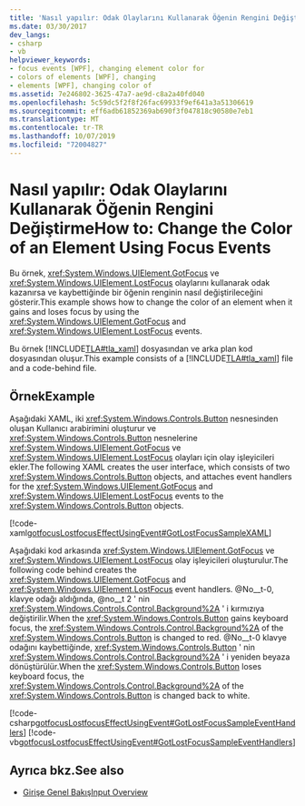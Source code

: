 ```yaml
---
title: 'Nasıl yapılır: Odak Olaylarını Kullanarak Öğenin Rengini Değiştirme'
ms.date: 03/30/2017
dev_langs:
- csharp
- vb
helpviewer_keywords:
- focus events [WPF], changing element color for
- colors of elements [WPF], changing
- elements [WPF], changing color of
ms.assetid: 7e246802-3625-47a7-ae9d-c8a2a40fd040
ms.openlocfilehash: 5c59dc5f2f8f26fac69933f9ef641a3a51306619
ms.sourcegitcommit: eff6adb61852369ab690f3f047818c90580e7eb1
ms.translationtype: MT
ms.contentlocale: tr-TR
ms.lasthandoff: 10/07/2019
ms.locfileid: "72004827"
---
```

# <a name="how-to-change-the-color-of-an-element-using-focus-events"></a><span data-ttu-id="e3919-102">Nasıl yapılır: Odak Olaylarını Kullanarak Öğenin Rengini Değiştirme</span><span class="sxs-lookup"><span data-stu-id="e3919-102">How to: Change the Color of an Element Using Focus Events</span></span>
<span data-ttu-id="e3919-103">Bu örnek, <xref:System.Windows.UIElement.GotFocus> ve <xref:System.Windows.UIElement.LostFocus> olaylarını kullanarak odak kazanırsa ve kaybettiğinde bir öğenin renginin nasıl değiştirileceğini gösterir.</span><span class="sxs-lookup"><span data-stu-id="e3919-103">This example shows how to change the color of an element when it gains and loses focus by using the <xref:System.Windows.UIElement.GotFocus> and <xref:System.Windows.UIElement.LostFocus> events.</span></span>  
  
 <span data-ttu-id="e3919-104">Bu örnek [!INCLUDE[TLA#tla_xaml](../../../../includes/tlasharptla-xaml-md.md)] dosyasından ve arka plan kod dosyasından oluşur.</span><span class="sxs-lookup"><span data-stu-id="e3919-104">This example consists of a [!INCLUDE[TLA#tla_xaml](../../../../includes/tlasharptla-xaml-md.md)] file and a code-behind file.</span></span>  
  
## <a name="example"></a><span data-ttu-id="e3919-105">Örnek</span><span class="sxs-lookup"><span data-stu-id="e3919-105">Example</span></span>  
 <span data-ttu-id="e3919-106">Aşağıdaki XAML, iki <xref:System.Windows.Controls.Button> nesnesinden oluşan Kullanıcı arabirimini oluşturur ve <xref:System.Windows.Controls.Button> nesnelerine <xref:System.Windows.UIElement.GotFocus> ve <xref:System.Windows.UIElement.LostFocus> olayları için olay işleyicileri ekler.</span><span class="sxs-lookup"><span data-stu-id="e3919-106">The following XAML creates the user interface, which consists of two <xref:System.Windows.Controls.Button> objects, and attaches event handlers for the <xref:System.Windows.UIElement.GotFocus> and <xref:System.Windows.UIElement.LostFocus> events to the <xref:System.Windows.Controls.Button> objects.</span></span>  
  
 [!code-xaml[gotfocusLostfocusEffectUsingEvent#GotLostFocusSampleXAML](~/samples/snippets/csharp/VS_Snippets_Wpf/gotfocusLostfocusEffectUsingEvent/CSharp/Window1.xaml#gotlostfocussamplexaml)]  
  
 <span data-ttu-id="e3919-107">Aşağıdaki kod arkasında <xref:System.Windows.UIElement.GotFocus> ve <xref:System.Windows.UIElement.LostFocus> olay işleyicileri oluşturulur.</span><span class="sxs-lookup"><span data-stu-id="e3919-107">The following code behind creates the <xref:System.Windows.UIElement.GotFocus> and <xref:System.Windows.UIElement.LostFocus> event handlers.</span></span>  <span data-ttu-id="e3919-108">@No__t-0, klavye odağı aldığında, @no__t 2 ' nin <xref:System.Windows.Controls.Control.Background%2A> ' i kırmızıya değiştirilir.</span><span class="sxs-lookup"><span data-stu-id="e3919-108">When the <xref:System.Windows.Controls.Button> gains keyboard focus, the <xref:System.Windows.Controls.Control.Background%2A> of the <xref:System.Windows.Controls.Button> is changed to red.</span></span>  <span data-ttu-id="e3919-109">@No__t-0 klavye odağını kaybettiğinde, <xref:System.Windows.Controls.Button> ' nin <xref:System.Windows.Controls.Control.Background%2A> ' i yeniden beyaza dönüştürülür.</span><span class="sxs-lookup"><span data-stu-id="e3919-109">When the <xref:System.Windows.Controls.Button> loses keyboard focus, the <xref:System.Windows.Controls.Control.Background%2A> of the <xref:System.Windows.Controls.Button> is changed back to white.</span></span>  
  
 [!code-csharp[gotfocusLostfocusEffectUsingEvent#GotLostFocusSampleEventHandlers](~/samples/snippets/csharp/VS_Snippets_Wpf/gotfocusLostfocusEffectUsingEvent/CSharp/Window1.xaml.cs#gotlostfocussampleeventhandlers)]
 [!code-vb[gotfocusLostfocusEffectUsingEvent#GotLostFocusSampleEventHandlers](~/samples/snippets/visualbasic/VS_Snippets_Wpf/gotfocusLostfocusEffectUsingEvent/VisualBasic/Window1.xaml.vb#gotlostfocussampleeventhandlers)]  
  
## <a name="see-also"></a><span data-ttu-id="e3919-110">Ayrıca bkz.</span><span class="sxs-lookup"><span data-stu-id="e3919-110">See also</span></span>

- [<span data-ttu-id="e3919-111">Girişe Genel Bakış</span><span class="sxs-lookup"><span data-stu-id="e3919-111">Input Overview</span></span>](input-overview.md)
